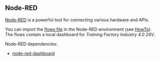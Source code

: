 ## Node-RED

[Node-RED](https://nodered.org/) is a powerful tool for connecting various hardware and APIs.

You can import the [flows file](flows_IOTpi2.json) in the Node-RED environment (see [HowTo](https://nodered.org/docs/user-guide/editor/workspace/import-export)).
The flows contain a local dashboard for *Training Factory Industry 4.0 24V*.

Node-RED dependencies:
  * [node-red-dashboard](https://flows.nodered.org/node/node-red-dashboard)

